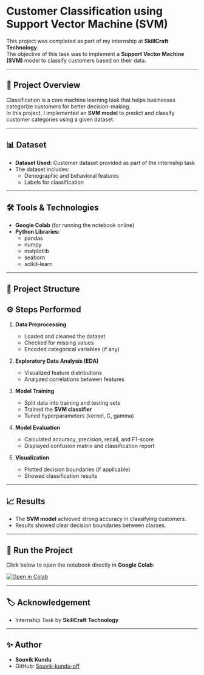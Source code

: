# Customer Classification using Support Vector Machine (SVM)

This project was completed as part of my internship at **SkillCraft Technology**.  
The objective of this task was to implement a **Support Vector Machine (SVM)** model to classify customers based on their data.

---

## 📌 Project Overview

Classification is a core machine learning task that helps businesses categorize customers for better decision-making.  
In this project, I implemented an **SVM model** to predict and classify customer categories using a given dataset.

---

## 📊 Dataset

- **Dataset Used:** Customer dataset provided as part of the internship task  
- The dataset includes:
  - Demographic and behavioral features  
  - Labels for classification  

---

## 🛠️ Tools & Technologies

- **Google Colab** (for running the notebook online)  
- **Python Libraries:**  
  - pandas  
  - numpy  
  - matplotlib  
  - seaborn  
  - scikit-learn  

---

## 📂 Project Structure


## ⚙️ Steps Performed

1. **Data Preprocessing**
   - Loaded and cleaned the dataset
   - Checked for missing values
   - Encoded categorical variables (if any)

2. **Exploratory Data Analysis (EDA)**
   - Visualized feature distributions
   - Analyzed correlations between features

3. **Model Training**
   - Split data into training and testing sets
   - Trained the **SVM classifier**
   - Tuned hyperparameters (kernel, C, gamma)

4. **Model Evaluation**
   - Calculated accuracy, precision, recall, and F1-score
   - Displayed confusion matrix and classification report

5. **Visualization**
   - Plotted decision boundaries (if applicable)
   - Showed classification results  

---

## 📈 Results

- The **SVM model** achieved strong accuracy in classifying customers.
- Results showed clear decision boundaries between classes.

---

## 🚀 Run the Project

Click below to open the notebook directly in **Google Colab**:

[![Open in Colab](https://colab.research.google.com/assets/colab-badge.svg)](https://colab.research.google.com/github/Souvik-kundu-off/SCT_ML_3/blob/main/SVM.ipynb)

---

## 🏷️ Acknowledgement

- Internship Task by **SkillCraft Technology**

---

## ✨ Author

- **Souvik Kundu**
- GitHub: [Souvik-kundu-off](https://github.com/Souvik-kundu-off)

